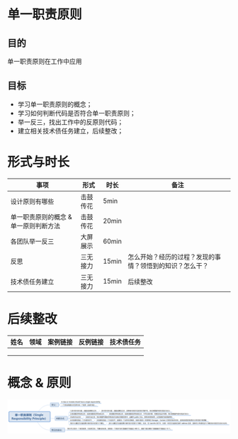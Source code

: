 # 单一职责原则

## 目的

单一职责原则在工作中应用

## 目标

- 学习单一职责原则的概念；
- 学习如何判断代码是否符合单一职责原则；
- 举一反三，找出工作中的反原则代码；
- 建立相关技术债任务建立，后续整改；



# 形式与时长

| **事项**                              | **形式** | **时长** | **备注**                                                 |
| ------------------------------------- | -------- | -------- | -------------------------------------------------------- |
| 设计原则有哪些                        | 击鼓传花 | 5min     |                                                          |
| 单一职责原则的概念 & 单一原则判断方法 | 击鼓传花 | 20min    |                                                          |
| 各团队举一反三                        | 大屏展示 | 60min    |                                                          |
| 反思                                  | 三无接力 | 15min    | 怎么开始？经历的过程？发现的事情？领悟到的知识？怎么干？ |
| 技术债任务建立                        | 三无接力 | 15min    | 后续整改                                                 |





# 后续整改

| 姓名 | 领域 | 案例链接 | 反例链接 | 技术债任务 |
| ---- | ---- | -------- | -------- | ---------- |
|      |      |          |          |            |
|      |      |          |          |            |
|      |      |          |          |            |



# 概念 & 原则

![单一职责原则](./docs/SingleResponsibilityPrinciple.png)
